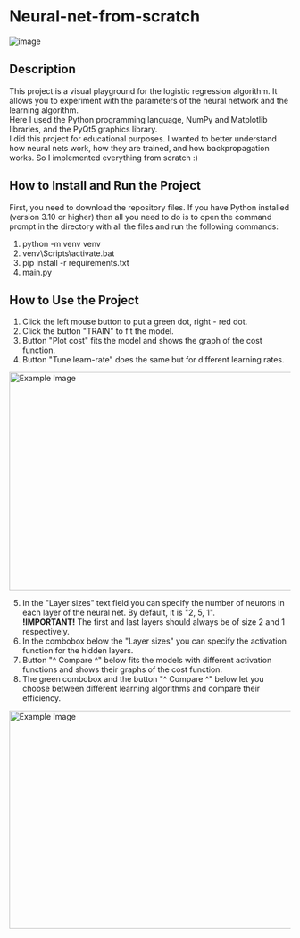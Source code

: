 # Neural-net-from-scratch

![image](https://user-images.githubusercontent.com/93164951/229936294-8d106dc2-3cac-48f5-8b07-7991d111f2ec.png)

## Description
This project is a visual playground for the logistic regression algorithm. It allows you to experiment with the parameters of the neural network and the learning algorithm.<br />
Here I used the Python programming language, NumPy and Matplotlib libraries, and the PyQt5 graphics library.<br />
I did this project for educational purposes. I wanted to better understand how neural nets work, how they are trained, and how backpropagation works. So I implemented everything from scratch :)

## How to Install and Run the Project
First, you need to download the repository files. If you have Python installed (version 3.10 or higher) then all you need to do is to open the command prompt in the directory with all the files and run the following commands:<br />
1. python -m venv venv<br />
2. venv\Scripts\activate.bat<br />
3. pip install -r requirements.txt<br />
4. main.py<br />

## How to Use the Project
1. Сlick the left mouse button to put a green dot, right - red dot.<br />
2. Click the button "TRAIN" to fit the model.<br />
3. Button "Plot cost" fits the model and shows the graph of the cost function.<br />
4. Button "Tune learn-rate" does the same but for different learning rates.<br />

<img src="https://user-images.githubusercontent.com/93164951/229954990-3f00131f-0511-475d-9dab-0aea3b16d8f1.png" alt="Example Image" width="650" height="390">

5. In the "Layer sizes" text field you can specify the number of neurons in each layer of the neural net. By default, it is "2, 5, 1".<br /> 
**!IMPORTANT!** The first and last layers should always be of size 2 and 1 respectively.<br />
6. In the combobox below the "Layer sizes" you can specify the activation function for the hidden layers.<br />
7. Button "^ Compare ^" below fits the models with different activation functions and shows their graphs of the cost function.<br />
8. The green combobox and the button "^ Compare ^" below let you choose between different learning algorithms and compare their efficiency.<br />

<img src="https://user-images.githubusercontent.com/93164951/229955121-7614f730-ebbf-4021-b524-f15c0eb25a63.png" alt="Example Image" width="650" height="390">
